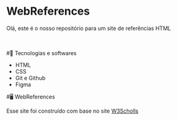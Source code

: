 # WebReferences
<p>Olá, este é o nosso repositório para um site de referências HTML</p><br>
<br>
#🤖 Tecnologias e softwares
<uL>
  <li>HTML</li>
  <li>CSS</li>
  <li>Git e Github</li>
  <li>Figma</li>
</ul>
#🖥️ WebReferences
<p>Esse site foi construído com  base no site <a href="https://www.w3schools.com/">W3Scholls</a>
